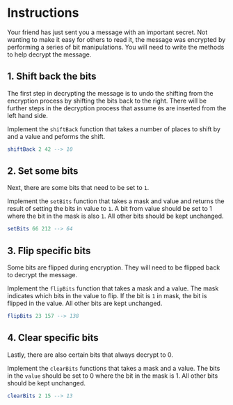 # Instructions

Your friend has just sent you a message with an important secret.
Not wanting to make it easy for others to read it, the message was encrypted by performing a series of bit manipulations.
You will need to write the methods to help decrypt the message.

## 1. Shift back the bits

The first step in decrypting the message is to undo the shifting from the encryption process by shifting the bits back to the right.
There will be further steps in the decryption process that assume `0`s are inserted from the left hand side.

Implement the `shiftBack` function that takes a number of places to shift by and a value and peforms the shift.

```elm
shiftBack 2 42 --> 10
```

## 2. Set some bits

Next, there are some bits that need to be set to `1`.

Implement the `setBits` function that takes a mask and value and returns the result of setting the bits in value to `1`.
A bit from value should be set to 1 where the bit in the mask is also `1`.
All other bits should be kept unchanged.

```elm
setBits 66 212 --> 64 
```

## 3. Flip specific bits

Some bits are flipped during encryption.
They will need to be flipped back to decrypt the message.

Implement the `flipBits` function that takes a mask and a value.
The mask indicates which bits in the value to flip.
If the bit is `1` in mask, the bit is flipped in the value.
All other bits are kept unchanged.

```elm
flipBits 23 157 --> 138
```

## 4. Clear specific bits

Lastly, there are also certain bits that always decrypt to 0.

Implement the `clearBits` functions that takes a mask and a value.
The bits in the `value` should be set to 0 where the bit in the mask is 1.
All other bits should be kept unchanged.

```elm
clearBits 2 15 --> 13
```